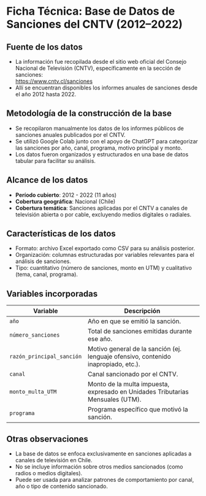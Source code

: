 # Ficha Técnica: Base de Datos de Sanciones del CNTV (2012–2022)

## Fuente de los datos  
- La información fue recopilada desde el sitio web oficial del Consejo Nacional de Televisión (CNTV), específicamente en la sección de sanciones:  
  https://www.cntv.cl/sanciones  
- Allí se encuentran disponibles los informes anuales de sanciones desde el año 2012 hasta 2022.

## Metodología de la construcción de la base  
- Se recopilaron manualmente los datos de los informes públicos de sanciones anuales publicados por el CNTV.  
- Se utilizó Google Colab junto con el apoyo de ChatGPT para categorizar las sanciones por año, canal, programa, motivo principal y monto.  
- Los datos fueron organizados y estructurados en una base de datos tabular para facilitar su análisis.

## Alcance de los datos  
- **Período cubierto**: 2012 - 2022 (11 años)  
- **Cobertura geográfica**: Nacional (Chile)  
- **Cobertura temática**: Sanciones aplicadas por el CNTV a canales de televisión abierta o por cable, excluyendo medios digitales o radiales.

## Características de los datos  
- Formato: archivo Excel exportado como CSV para su análisis posterior.  
- Organización: columnas estructuradas por variables relevantes para el análisis de sanciones.  
- Tipo: cuantitativo (número de sanciones, monto en UTM) y cualitativo (tema, canal, programa).

## Variables incorporadas

| Variable                   | Descripción |
|----------------------------|-------------|
| `año`                      | Año en que se emitió la sanción. |
| `número_sanciones`         | Total de sanciones emitidas durante ese año. |
| `razón_principal_sanción`  | Motivo general de la sanción (ej. lenguaje ofensivo, contenido inapropiado, etc.). |
| `canal`                    | Canal sancionado por el CNTV. |
| `monto_multa_UTM`          | Monto de la multa impuesta, expresado en Unidades Tributarias Mensuales (UTM). |
| `programa`                 | Programa específico que motivó la sanción. |

## Otras observaciones  
- La base de datos se enfoca exclusivamente en sanciones aplicadas a canales de televisión en Chile.  
- No se incluye información sobre otros medios sancionados (como radios o medios digitales).  
- Puede ser usada para analizar patrones de comportamiento por canal, año o tipo de contenido sancionado.

